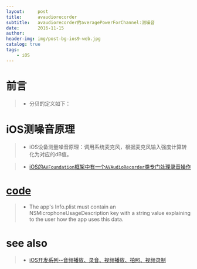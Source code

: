 ```yaml
---
layout:     post
title:      avaudiorecorder
subtitle:   avaudiorecorder的averagePowerForChannel:测噪音
date:       2016-11-15
author:    
header-img: img/post-bg-ios9-web.jpg
catalog: true
tags:
    - iOS
---
```



# 前言


>* 分贝的定义如下：
><script src="https://gist.github.com/zhangkn/27286979de33f00d9228483b1fcb145e.js"></script>
>


# iOS测噪音原理

>* iOS设备测量噪音原理：调用系统麦克风，根据麦克风输入强度计算转化为对应的dB值。


>* [iOS的`AVFoundation`框架中有一个`AVAudioRecorder`类专门处理录音操作](https://developer.apple.com/documentation/avfoundation/avaudiorecorder)
><script src="https://gist.github.com/zhangkn/86712f51dd0a14377314cba8de8bf5b6.js"></script>


# [code](https://github.com/kunnan/KNAVAudioRecorder/blob/master/KNAVAudioRecorder/ViewController.m)

>*  The app's Info.plist must contain an NSMicrophoneUsageDescription key with a string value explaining to the user how the app uses this data.
>


# see also

>* [iOS开发系列--音频播放、录音、视频播放、拍照、视频录制](http://www.cnblogs.com/kenshincui/p/4186022.html)

